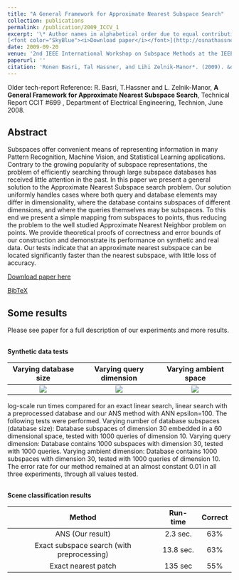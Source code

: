```yaml
---
title: "A General Framework for Approximate Nearest Subspace Search"
collection: publications
permalink: /publication/2009_ICCV_1
excerpt: '\* Author names in alphabetical order due to equal contribution.<br/><br/>
[<font color="SkyBlue"><i>Download paper</i></font>](http://osnathassner.github.io/talhassner/projects/GANS/BHZM_ICCVW_2009.pdf)'
date: 2009-09-20
venue: '2nd IEEE International Workshop on Subspace Methods at the IEEE International Conference on Computer Vision (ICCV), Kyoto'
paperurl: ''
citation: 'Ronen Basri, Tal Hassner, and Lihi Zelnik-Manor*. (2009). &quot;A General Framework for Approximate Nearest Subspace Search.&quot; <i>2nd IEEE International Workshop on Subspace Methods at the IEEE International Conference on Computer Vision (ICCV), Kyoto</i>.'
---
```


Older tech-report Reference: R. Basri, T.Hassner and L. Zelnik-Manor, **A General Framework for Approximate Nearest Subspace Search**, Technical Report CCIT #699 , Department of Electrical Engineering, Technion, June 2008.

Abstract
------
Subspaces offer convenient means of representing information in many Pattern Recognition, Machine Vision, and Statistical Learning applications. Contrary to the growing popularity of subspace representations, the problem of efficiently searching through large subspace databases has received little attention in the past. In this paper we present a general solution to the Approximate Nearest Subspace search problem. Our solution uniformly handles cases where both query and database elements may differ in dimensionality, where the database contains subspaces of different dimensions, and where the queries themselves may be subspaces. To this end we present a simple mapping from subspaces to points, thus reducing the problem to the well studied Approximate Nearest Neighbor problem on points. We provide theoretical proofs of correctness and error bounds of our construction and demonstrate its performance on synthetic and real data. Our tests indicate that an approximate nearest subspace can be located significantly faster than the nearest subspace, with little loss of accuracy.

[Download paper here](http://osnathassner.github.io/talhassner/projects/GANS/BHZM_ICCVW_2009.pdf)

[BibTeX](http://osnathassner.github.io/talhassner/projects/GANS/BibTeX.txt)

Some results
------
Please see paper for a full description of our experiments and more results. 

<br/>**Synthetic data tests**

| **Varying database size** | **Varying query dimension** | **Varying ambient space** | 
|:--------:|:-------:|:--------:|
| <img src='https://osnathassner.github.io/talhassner/projects/GANS/ss2ss_RangeVar_N_S_runtime_b_small.jpg' Varying database size> | <img src='https://osnathassner.github.io/talhassner/projects/GANS/ss2ss_RangeVar_dimIntrinsicQ_runtime_a_small.jpg' Varying query dimension> | <img src='https://osnathassner.github.io/talhassner/projects/GANS/ss2ss_RangeVar_D_runtime_a_small.jpg' Varying ambient space> |



log-scale run times compared for an exact linear search, linear search with a preprocessed database and our ANS method with ANN epsilon=100. The following tests were performed. Varying number of database subspaces (database size): Database subspaces of dimension 30 embedded in a 60 dimensional  space, tested with 1000 queries of dimension 10. Varying query dimension: Database contains 1000 subspaces with dimension 30, tested with 1000 queries. Varying ambient dimension: Database contains 1000 subspaces with dimension 30, tested with 1000 queries of dimension 10. The error rate for our method remained at an almost constant 0.01 in all three experiments, through all values tested.<br/>

<br/>**Scene classification results**

| Method | Run-time | Correct |
|:--------:|:-------:|:--------:|
| ANS (Our result)   | 2.3 sec.   | 63%   |
| Exact subspace search (with preprocessing)   | 13.8 sec.   | 63%  |
| Exact nearest patch   | 135 sec   | 55%   |

